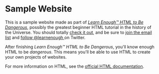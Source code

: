 # Sample Website

This is a sample website made as part of [*Learn Enough™ HTML to Be
Dangerous*](https://www.learnenough.com/html-tutorial), possibly the greatest
beginner HTML tutorial in the history of the Universe. You should totally [
check it out](https://www.learnenough.com/html-tutorial), and be sure to [join
the email list](http://learnenough.com/#email_list) and [follow @learnenough
](http://twitter.com/learnenough) on Twitter.

After finishing *Learn Enough™ HTML to Be Dangerous*, you'll know enough HTML
to be *dangerous*. This means you'll be able to use HTML to create your own projects of websites.

For more information on HTML, see the
[official HTML documentation](https://w3c.github.io/html/).
